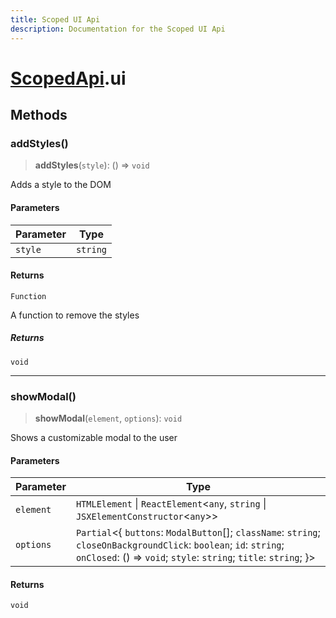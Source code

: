 ```yaml
---
title: Scoped UI Api
description: Documentation for the Scoped UI Api
---
```

# [ScopedApi](/api/scopedapi).ui

## Methods

### addStyles()

> **addStyles**(`style`): () => `void`

Adds a style to the DOM

#### Parameters

| Parameter | Type |
| ------ | ------ |
| `style` | `string` |

#### Returns

`Function`

A function to remove the styles

##### Returns

`void`

***

### showModal()

> **showModal**(`element`, `options`): `void`

Shows a customizable modal to the user

#### Parameters

| Parameter | Type |
| ------ | ------ |
| `element` | `HTMLElement` \| `ReactElement`\<`any`, `string` \| `JSXElementConstructor`\<`any`\>\> |
| `options` | `Partial`\<\{ `buttons`: `ModalButton`[]; `className`: `string`; `closeOnBackgroundClick`: `boolean`; `id`: `string`; `onClosed`: () => `void`; `style`: `string`; `title`: `string`; \}\> |

#### Returns

`void`
